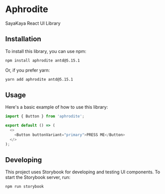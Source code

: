 # Aphrodite

SayaKaya React UI Library

## Installation

To install this library, you can use npm:

```bash
npm install aphrodite antd@5.15.1
```

Or, if you prefer yarn:

```bash
yarn add aphrodite antd@5.15.1
```

## Usage

Here's a basic example of how to use this library:

```javascript
import { Button } from 'aphrodite';

export default () => (
  <>
    <Button buttonVariant="primary">PRESS ME</Button>
  </>
);
```

## Developing

This project uses Storybook for developing and testing UI components. To start the Storybook server, run:

```bash
npm run storybook
```
